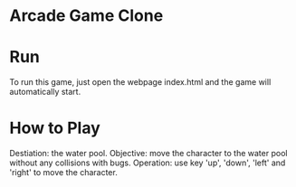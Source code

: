 Arcade Game Clone
===============================

Run
===============================

To run this game, just open the webpage index.html and the game will automatically start.

How to Play
===============================
Destiation: the water pool.
Objective: move the character to the water pool without any collisions with bugs.
Operation: use key 'up', 'down', 'left' and 'right' to move the character.



